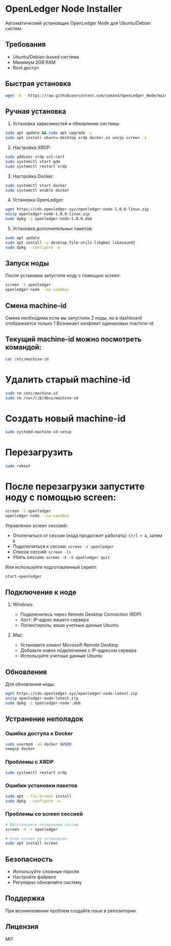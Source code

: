 # OpenLedger Node Installer

Автоматический установщик OpenLedger Node для Ubuntu/Debian систем.

## Требования
- Ubuntu/Debian-based система
- Минимум 2GB RAM
- Root доступ

## Быстрая установка

```bash
wget -O - https://raw.githubusercontent.com/zomand/OpenLedger_Node/main/install_openledger.sh | sudo bash
```

## Ручная установка

1. Установка зависимостей и обновление системы:
```bash
sudo apt update && sudo apt upgrade -y
sudo apt install ubuntu-desktop xrdp docker.io unzip screen -y
```

2. Настройка XRDP:
```bash
sudo adduser xrdp ssl-cert
sudo systemctl start gdm
sudo systemctl restart xrdp
```

3. Настройка Docker:
```bash
sudo systemctl start docker
sudo systemctl enable docker
```

4. Установка OpenLedger:
```bash
wget https://cdn.openledger.xyz/openledger-node-1.0.0-linux.zip
unzip openledger-node-1.0.0-linux.zip
sudo dpkg -i openledger-node-1.0.0.deb
```

5. Установка дополнительных пакетов:
```bash
sudo apt update
sudo apt install -y desktop-file-utils libgbm1 libasound2
sudo dpkg --configure -a
```

## Запуск ноды

После установки запустите ноду с помощью screen:
```bash
screen -S openledger
openledger-node --no-sandbox
```

## Смена machine-id

Смена необходима если вы запустили 2 ноды, но в dashboard отображается только 1
Возникает конфликт одинаковых machine-id

## Текущий machine-id можно посмотреть командой:
```bash
cat /etc/machine-id
```

# Удалить старый machine-id
```bash
sudo rm /etc/machine-id
sudo rm /var/lib/dbus/machine-id
```
# Создать новый machine-id
```bash
sudo systemd-machine-id-setup
```
# Перезагрузить 
```bash
sudo reboot
```
# После перезагрузки запустите ноду с помощью screen:
```bash
screen -S openledger
openledger-node --no-sandbox
```

Управление screen сессией:
- Отключиться от сессии (нода продолжит работать): `Ctrl + A`, затем `D`
- Подключиться к сессии: `screen -r openledger`
- Список сессий: `screen -ls`
- Убить сессию: `screen -X -S openledger quit`

Или используйте подготовленный скрипт:
```bash
start-openledger
```

## Подключение к ноде

1. Windows:
   - Подключитесь через Remote Desktop Connection (RDP)
   - Хост: IP-адрес вашего сервера
   - Логин/пароль: ваши учетные данные Ubuntu

2. Mac:
   - Установите клиент Microsoft Remote Desktop
   - Добавьте новое подключение с IP-адресом сервера
   - Используйте учетные данные Ubuntu

## Обновления

Для обновления ноды:
```bash
wget https://cdn.openledger.xyz/openledger-node-latest.zip
unzip openledger-node-latest.zip
sudo dpkg -i openledger-node*.deb
```

## Устранение неполадок

### Ошибка доступа к Docker
```bash
sudo usermod -aG docker $USER
newgrp docker
```

### Проблемы с XRDP
```bash
sudo systemctl restart xrdp
```

### Ошибки установки пакетов
```bash
sudo apt --fix-broken install
sudo dpkg --configure -a
```

### Проблемы со screen сессией
```bash
# Восстановить потерянную сессию
screen -d -r openledger

# Если screen не установлен
sudo apt install screen
```

## Безопасность

- Используйте сложные пароли
- Настройте файрвол
- Регулярно обновляйте систему

## Поддержка

При возникновении проблем создайте issue в репозитории.

## Лицензия

MIT

